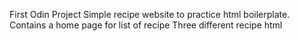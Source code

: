 First Odin Project
Simple recipe website to practice html boilerplate.
Contains a home page for list of recipe
Three different recipe html